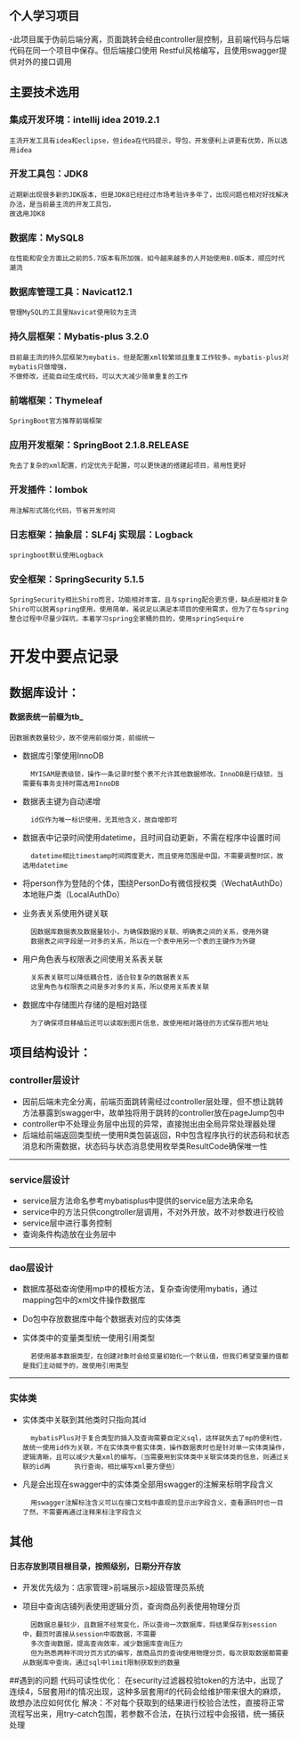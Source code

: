 个人学习项目
------------------
-此项目属于伪前后端分离，页面跳转会经由controller层控制，且前端代码与后端代码在同一个项目中保存。但后端接口使用
Restful风格编写，且使用swagger提供对外的接口调用

## 主要技术选用
### 集成开发环境：intellij idea 2019.2.1
	主流开发工具有idea和eclipse，但idea在代码提示，导包，开发便利上讲更有优势，所以选用idea
### 开发工具包：JDK8
	近期新出现很多新的JDK版本，但是JDK8已经经过市场考验许多年了，出现问题也相对好找解决办法，是当前最主流的开发工具包，
	故选用JDK8
### 数据库：MySQL8
	在性能和安全方面比之前的5.7版本有所加强，如今越来越多的人开始使用8.0版本，顺应时代潮流
### 数据库管理工具：Navicat12.1
	管理MySQL的工具里Navicat使用较为主流
### 持久层框架：Mybatis-plus 3.2.0
    目前最主流的持久层框架为mybatis，但是配置xml较繁琐且重复工作较多。mybatis-plus对mybatis只做增强，
    不做修改，还能自动生成代码，可以大大减少简单重复的工作
### 前端框架：Thymeleaf
    SpringBoot官方推荐前端框架
### 应用开发框架：SpringBoot 2.1.8.RELEASE
    免去了复杂的xml配置，约定优先于配置，可以更快速的搭建起项目，易用性更好
### 开发插件：lombok
    用注解形式简化代码，节省开发时间
### 日志框架：抽象层：SLF4j 实现层：Logback
    springboot默认使用Logback
### 安全框架：SpringSecurity 5.1.5
    SpringSecurity相比Shiro而言，功能相对丰富，且与spring配合更方便，缺点是相对复杂
    Shiro可以脱离spring使用，使用简单，虽说足以满足本项目的使用需求，但为了在与spring整合过程中尽量少踩坑，本着学习spring全家桶的目的，使用springSequire


# 开发中要点记录
## 数据库设计：
#### 数据表统一前缀为tb_
	因数据表数量较少，故不使用前缀分类，前缀统一
- 数据库引擎使用InnoDB

    	MYISAM是表级锁，操作一条记录时整个表不允许其他数据修改。InnoDB是行级锁，当需要有事务支持时需选用InnoDB
    	
- 数据表主键为自动递增

	    id仅作为唯一标识使用，无其他含义，故自增即可
	
- 数据表中记录时间使用datetime，且时间自动更新，不需在程序中设置时间

	    datetime相比timestamp时间跨度更大，而且使用范围是中国，不需要调整时区，故选用datetime
	
- 将person作为登陆的个体，围绕PersonDo有微信授权类（WechatAuthDo）本地账户类（LocalAuthDo）

- 业务表关系使用外键关联

        因数据库数据表及数据量较小，为确保数据的关联、明确表之间的关系，使用外键
        数据表之间字段是一对多的关系，所以在一个表中用另一个表的主键作为外键
        
- 用户角色表与权限表之间使用关系表关联
    
        关系表关联可以降低耦合性，适合较复杂的数据表关系
        这里角色与权限表之间是多对多的关系，所以使用关系表关联
    
- 数据库中存储图片存储的是相对路径
    
        为了确保项目移植后还可以读取到图片信息，故使用相对路径的方式保存图片地址



## 项目结构设计：
   
### controller层设计
- 因前后端未完全分离，前端页面跳转需经过controller层处理，但不想让跳转方法暴露到swagger中，故单独将用于跳转的controller放在pageJump包中
- controller中不处理业务层中出现的异常，直接抛出由全局异常处理器处理
- 后端给前端返回类型统一使用R类包装返回，R中包含程序执行的状态码和状态消息和所需数据，状态码与状态消息使用枚举类ResultCode确保唯一性
----------------------------------------------
### service层设计
- service层方法命名参考mybatisplus中提供的service层方法来命名
- service中的方法只供congtroller层调用，不对外开放，故不对参数进行校验
- service层中进行事务控制
- 查询条件构造放在业务层中
----------------------------------------------
### dao层设计
- 数据库基础查询使用mp中的模板方法，复杂查询使用mybatis，通过mapping包中的xml文件操作数据库
- Do包中存放数据库中每个数据表对应的实体类
- 实体类中的变量类型统一使用引用类型

        若使用基本数据类型，在创建对象时会给变量初始化一个默认值，但我们希望变量的值都是我们主动赋予的，故使用引用类型
----------------------------------------------
### 实体类    
- 实体类中关联到其他类时只指向其id
  
        mybatisPlus对于复合类型的插入及查询需要自定义sql，这样就失去了mp的便利性，故统一使用id作为关联，不在实体类中套实体类，操作数据表时也是针对单一实体类操作，逻辑清晰，且可以减少大量xml的编写。（当需要用到实体类中关联实体类的信息，则通过关联的id再      执行查询，相比编写xml要方便些）
        
- 凡是会出现在swagger中的实体类全部用swagger的注解来标明字段含义
    
        用swagger注解标注含义可以在接口文档中直观的显示出字段含义，查看源码时也一目了然，不需要再通过注释来标注字段含义 


## 其他
#### 日志存放到项目根目录，按照级别，日期分开存放

- 开发优先级为：店家管理>前端展示>超级管理员系统
- 项目中查询店铺列表使用逻辑分页，查询商品列表使用物理分页

        因数据总量较少，且数据不经常变化，所以查询一次数据库，将结果保存到session中，翻页时直接从session中取数据，不需要
        多次查询数据，提高查询效率，减少数据库查询压力
        但为熟悉两种不同分页方式的编写，故商品页的查询使用物理分页，每次获取数据都需要从数据库中查询，通过sql中limit限制获取到的数量   

##遇到的问题
    代码可读性优化：
    在security过滤器校验token的方法中，出现了连续4，5层套用if的情况出现，这种多层套用if的代码会给维护带来很大的麻烦，故想办法应如何优化
    解决：不对每个获取到的结果进行校验合法性，直接将正常流程写出来，用try-catch包围，若参数不合法，在执行过程中会报错，统一捕获处理